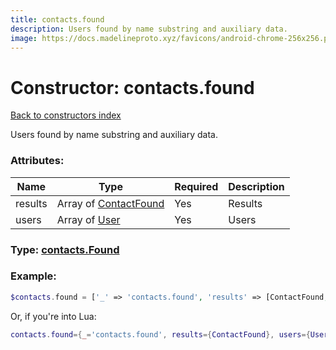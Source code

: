 ```yaml
---
title: contacts.found
description: Users found by name substring and auxiliary data.
image: https://docs.madelineproto.xyz/favicons/android-chrome-256x256.png
---
```

# Constructor: contacts.found  
[Back to constructors index](index.md)



Users found by name substring and auxiliary data.

### Attributes:

| Name     |    Type       | Required | Description |
|----------|---------------|----------|-------------|
|results|Array of [ContactFound](../types/ContactFound.md) | Yes|Results|
|users|Array of [User](../types/User.md) | Yes|Users|



### Type: [contacts.Found](../types/contacts.Found.md)


### Example:

```php
$contacts.found = ['_' => 'contacts.found', 'results' => [ContactFound, ContactFound], 'users' => [User, User]];
```  


Or, if you're into Lua:

```lua
contacts.found={_='contacts.found', results={ContactFound}, users={User}}

```


